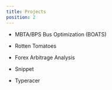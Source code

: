 ```yaml
---
title: Projects
position: 2
---
```




- MBTA/BPS Bus Optimization (BOATS)  

- Rotten Tomatoes   

- Forex Arbitrage Analysis  

- Snippet  

- Typeracer  

